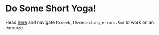 # Do Some Short Yoga! 
Head [here](http://datahub.berkeley.edu/hub/user-redirect/git-pull?repo=https://github.com/UCB-MIDS/w241&branch=master&urlpath=rstudio) and navigate to `week_10>detecting_errors.Rmd` to work on an exercize.